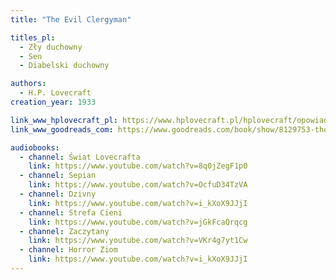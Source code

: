 ```yaml
---
title: "The Evil Clergyman"

titles_pl:
  - Zły duchowny
  - Sen
  - Diabelski duchowny

authors:
  - H.P. Lovecraft
creation_year: 1933

link_www_hplovecraft_pl: https://www.hplovecraft.pl/hplovecraft/opowiadania-nowele-powiesci/the-evil-clergyman/
link_www_goodreads_com: https://www.goodreads.com/book/show/8129753-the-evil-clergyman

audiobooks:
  - channel: Świat Lovecrafta
    link: https://www.youtube.com/watch?v=8q0jZegF1p0
  - channel: Sepian
    link: https://www.youtube.com/watch?v=OcfuD34TzVA
  - channel: Dzivny
    link: https://www.youtube.com/watch?v=i_kXoX9JJjI
  - channel: Strefa Cieni
    link: https://www.youtube.com/watch?v=jGkFcaQrqcg
  - channel: Zaczytany
    link: https://www.youtube.com/watch?v=VKr4g7yt1Cw
  - channel: Horror Ziom
    link: https://www.youtube.com/watch?v=i_kXoX9JJjI
---
```



